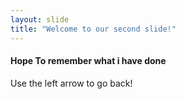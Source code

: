 ```yaml
---
layout: slide
title: "Welcome to our second slide!"
---
```

#### Hope To remember what i have done
Use the left arrow to go back!
